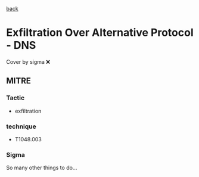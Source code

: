 [back](../index.md)
# Exfiltration Over Alternative Protocol - DNS
Cover by sigma :x: 

## MITRE
### Tactic
  - exfiltration

### technique
  - T1048.003

### Sigma

 So many other things to do...